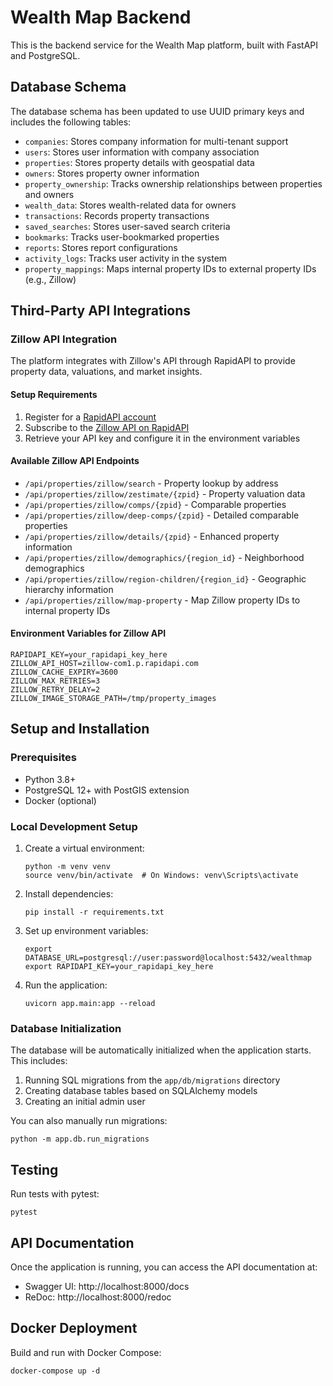 # Wealth Map Backend

This is the backend service for the Wealth Map platform, built with FastAPI and PostgreSQL.

## Database Schema

The database schema has been updated to use UUID primary keys and includes the following tables:

- `companies`: Stores company information for multi-tenant support
- `users`: Stores user information with company association
- `properties`: Stores property details with geospatial data
- `owners`: Stores property owner information
- `property_ownership`: Tracks ownership relationships between properties and owners
- `wealth_data`: Stores wealth-related data for owners
- `transactions`: Records property transactions
- `saved_searches`: Stores user-saved search criteria
- `bookmarks`: Tracks user-bookmarked properties
- `reports`: Stores report configurations
- `activity_logs`: Tracks user activity in the system
- `property_mappings`: Maps internal property IDs to external property IDs (e.g., Zillow)

## Third-Party API Integrations

### Zillow API Integration

The platform integrates with Zillow's API through RapidAPI to provide property data, valuations, and market insights.

#### Setup Requirements

1. Register for a [RapidAPI account](https://rapidapi.com/auth/sign-up)
2. Subscribe to the [Zillow API on RapidAPI](https://rapidapi.com/apimaker/api/zillow-com1/)
3. Retrieve your API key and configure it in the environment variables

#### Available Zillow API Endpoints

- `/api/properties/zillow/search` - Property lookup by address
- `/api/properties/zillow/zestimate/{zpid}` - Property valuation data
- `/api/properties/zillow/comps/{zpid}` - Comparable properties
- `/api/properties/zillow/deep-comps/{zpid}` - Detailed comparable properties
- `/api/properties/zillow/details/{zpid}` - Enhanced property information
- `/api/properties/zillow/demographics/{region_id}` - Neighborhood demographics
- `/api/properties/zillow/region-children/{region_id}` - Geographic hierarchy information
- `/api/properties/zillow/map-property` - Map Zillow property IDs to internal property IDs

#### Environment Variables for Zillow API

```
RAPIDAPI_KEY=your_rapidapi_key_here
ZILLOW_API_HOST=zillow-com1.p.rapidapi.com
ZILLOW_CACHE_EXPIRY=3600
ZILLOW_MAX_RETRIES=3
ZILLOW_RETRY_DELAY=2
ZILLOW_IMAGE_STORAGE_PATH=/tmp/property_images
```

## Setup and Installation

### Prerequisites

- Python 3.8+
- PostgreSQL 12+ with PostGIS extension
- Docker (optional)

### Local Development Setup

1. Create a virtual environment:
   ```
   python -m venv venv
   source venv/bin/activate  # On Windows: venv\Scripts\activate
   ```

2. Install dependencies:
   ```
   pip install -r requirements.txt
   ```

3. Set up environment variables:
   ```
   export DATABASE_URL=postgresql://user:password@localhost:5432/wealthmap
   export RAPIDAPI_KEY=your_rapidapi_key_here
   ```

4. Run the application:
   ```
   uvicorn app.main:app --reload
   ```

### Database Initialization

The database will be automatically initialized when the application starts. This includes:

1. Running SQL migrations from the `app/db/migrations` directory
2. Creating database tables based on SQLAlchemy models
3. Creating an initial admin user

You can also manually run migrations:

```
python -m app.db.run_migrations
```

## Testing

Run tests with pytest:

```
pytest
```

## API Documentation

Once the application is running, you can access the API documentation at:

- Swagger UI: http://localhost:8000/docs
- ReDoc: http://localhost:8000/redoc

## Docker Deployment

Build and run with Docker Compose:

```
docker-compose up -d
```